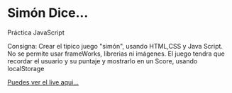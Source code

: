 # Simón Dice...

Práctica JavaScript

Consigna: 
  Crear el tipico juego "simón", usando HTML,CSS y Java Script. No se permite usar frameWorks, librerias ni imágenes.
 El juego tendra que recordar el usuario y su puntaje y mostrarlo en un Score, usando localStorage

 <a href="https://trsoft.net/practice/simon" target="_blank">Puedes ver el live aqui...</a>